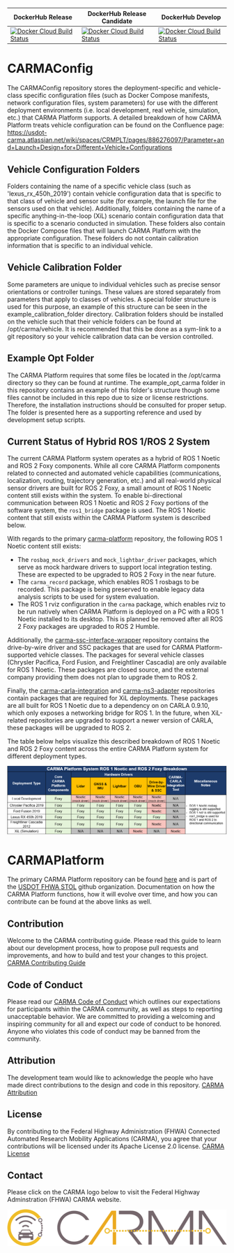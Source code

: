 | DockerHub Release | DockerHub Release Candidate | DockerHub Develop |
|------|-----|-----|
[![Docker Cloud Build Status](https://img.shields.io/docker/cloud/build/usdotfhwastol/carma-config?label=Docker%20Build&logo=232496ED)](https://hub.docker.com/repository/docker/usdotfhwastol/carma-config) | [![Docker Cloud Build Status](https://img.shields.io/docker/cloud/build/usdotfhwastolcandidate/carma-config?label=Docker%20Build&logo=232496ED)](https://hub.docker.com/repository/docker/usdotfhwastolcandidate/carma-config) | [![Docker Cloud Build Status](https://img.shields.io/docker/cloud/build/usdotfhwastoldev/carma-config?label=%20Carma-config)](https://hub.docker.com/repository/docker/usdotfhwastoldev/carma-config)



# CARMAConfig
The CARMAConfig repository stores the deployment-specific and vehicle-class specific configuration files (such as Docker Compose manifests, network configuration files, system parameters) for use with the different deployment environments (i.e. local development, real vehicle, simulation, etc.) that CARMA Platform supports. A detailed breakdown of how CARMA Platform treats vehicle configuration can be found on the Confluence page: https://usdot-carma.atlassian.net/wiki/spaces/CRMPLT/pages/886276097/Parameter+and+Launch+Design+for+Different+Vehicle+Configurations

## Vehicle Configuration Folders
Folders containing the name of a specific vehicle class (such as 'lexus_rx_450h_2019') contain vehicle configuration data that is specific to that class of vehicle and sensor suite (for example, the launch file for the sensors used on that vehicle). Additionally, folders containing the name of a specific anything-in-the-loop (XiL) scenario contain configuration data that is specific to a scenario conducted in simulation. These folders also contain the Docker Compose files that will launch CARMA Platform with the appropriate configuration. These folders do not contain calibration information that is specific to an individual vehicle.

## Vehicle Calibration Folder
Some parameters are unique to individual vehicles such as precise sensor orientations or controller tunings. These values are stored separately from parameters that apply to classes of vehicles. A special folder structure is used for this purpose, an example of this structure can be seen in the example_calibration_folder directory. Calibration folders should be installed on the vehicle such that their vehicle folders can be found at /opt/carma/vehicle. It is recommended that this be done as a sym-link to a git repository so your vehicle calibration data can be version controlled.

## Example Opt Folder
The CARMA Platform requires that some files be located in the /opt/carma directory so they can be found at runtime. The example_opt_carma folder in this repository contains an example of this folder's structure though some files cannot be included in this repo due to size or license restrictions. Therefore, the installation instructions should be consulted for proper setup. The folder is presented here as a supporting reference and used by development setup scripts.

## Current Status of Hybrid ROS 1/ROS 2 System
The current CARMA Platform system operates as a hybrid of ROS 1 Noetic and ROS 2 Foxy components. While all core CARMA Platform components related to connected and automated vehicle capabilities (communications, localization, routing, trajectory generation, etc.) and all real-world physical sensor drivers are built for ROS 2 Foxy, a small amount of ROS 1 Noetic content still exists within the system. To enable bi-directional communication between ROS 1 Noetic and ROS 2 Foxy portions of the software system, the `ros1_bridge` package is used. The ROS 1 Noetic content that still exists within the CARMA Platform system is described below.

With regards to the primary [carma-platform](https://github.com/usdot-fhwa-stol/carma-platform) repository, the following ROS 1 Noetic content still exists:
- The `rosbag_mock_drivers` and `mock_lightbar_driver` packages, which serve as mock hardware drivers to support local integration testing. These are expected to be upgraded to ROS 2 Foxy in the near future.
- The `carma_record` package, which enables ROS 1 rosbags to be recorded. This package is being preserved to enable legacy data analysis scripts to be used for system evaluation.
- The ROS 1 rviz configuration in the `carma` package, which enables rviz to be run natively when CARMA Platform is deployed on a PC with a ROS 1 Noetic installed to its desktop. This is planned be removed after all ROS 2 Foxy packages are upgraded to ROS 2 Humble.

Additionally, the [carma-ssc-interface-wrapper](https://github.com/usdot-fhwa-stol/carma-ssc-interface-wrapper) repository contains the drive-by-wire driver and SSC packages that are used for CARMA Platform-supported vehicle classes. The packages for several vehicle classes (Chrysler Pacifica, Ford Fusion, and Freightliner Cascadia) are only available for ROS 1 Noetic. These packages are closed source, and the external company providing them does not plan to upgrade them to ROS 2.

Finally, the [carma-carla-integration](https://github.com/usdot-fhwa-stol/carma-carla-integration) and [carma-ns3-adapter](https://github.com/usdot-fhwa-stol/carma-ns3-adapter) repositories contain packages that are required for XiL deployments. These packages are all built for ROS 1 Noetic due to a dependency on on CARLA 0.9.10, which only exposes a networking bridge for ROS 1. In the future, when XiL-related repositories are upgraded to support a newer version of CARLA, these packages will be upgraded to ROS 2.

The table below helps visualize this described breakdown of ROS 1 Noetic and ROS 2 Foxy content across the entire CARMA Platform system for different deployment types.

![CARMA Platform System ROS Version Overview Table](docs/image/carma-platform-system-ros-version-table.png)

# CARMAPlatform
The primary CARMA Platform repository can be found [here](https://github.com/usdot-fhwa-stol/carma-platform) and is part of the [USDOT FHWA STOL](https://github.com/usdot-fhwa-stol/)
github organization. Documentation on how the CARMA Platform functions, how it will evolve over time, and how you can contribute can be found at the above links as well.

## Contribution
Welcome to the CARMA contributing guide. Please read this guide to learn about our development process, how to propose pull requests and improvements, and how to build and test your changes to this project. [CARMA Contributing Guide](https://github.com/usdot-fhwa-stol/carma-platform/blob/develop/Contributing.md)

## Code of Conduct
Please read our [CARMA Code of Conduct](https://github.com/usdot-fhwa-stol/carma-platform/blob/develop/Code_of_Conduct.md) which outlines our expectations for participants within the CARMA community, as well as steps to reporting unacceptable behavior. We are committed to providing a welcoming and inspiring community for all and expect our code of conduct to be honored. Anyone who violates this code of conduct may be banned from the community.

## Attribution
The development team would like to acknowledge the people who have made direct contributions to the design and code in this repository. [CARMA Attribution](https://github.com/usdot-fhwa-stol/carma-platform/blob/develop/ATTRIBUTION.txt)

## License
By contributing to the Federal Highway Administration (FHWA) Connected Automated Research Mobility Applications (CARMA), you agree that your contributions will be licensed under its Apache License 2.0 license. [CARMA License](https://github.com/usdot-fhwa-stol/carma-platform/blob/develop/docs/License.md)

## Contact
Please click on the CARMA logo below to visit the Federal Highway Adminstration (FHWA) CARMA website.

[![CARMA Image](https://raw.githubusercontent.com/usdot-fhwa-stol/carma-platform/develop/docs/image/CARMA_icon.png)](https://highways.dot.gov/research/research-programs/operations/CARMA)
